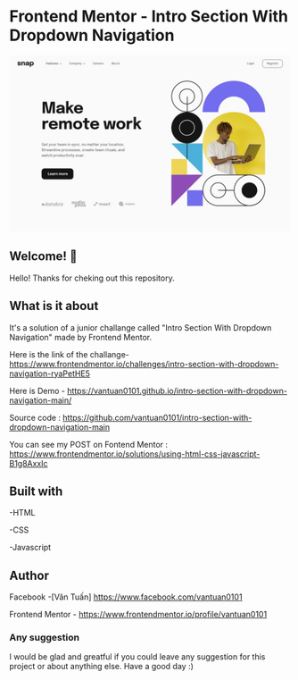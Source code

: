 # Frontend Mentor - Intro Section With Dropdown Navigation

![Design preview for intro section with dropdown navigation](./design/desktop-design.jpg)

## Welcome! 👋

Hello! Thanks for cheking out this repository.

## What is it about

It's a solution of a junior challange called "Intro Section With Dropdown Navigation" made by Frontend Mentor.

Here is the link of the challange-
https://www.frontendmentor.io/challenges/intro-section-with-dropdown-navigation-ryaPetHE5

Here is Demo -
https://vantuan0101.github.io/intro-section-with-dropdown-navigation-main/

Source code : https://github.com/vantuan0101/intro-section-with-dropdown-navigation-main

You can see my POST on Fontend Mentor : https://www.frontendmentor.io/solutions/using-html-css-javascript-B1g8AxxIc

## Built with

-HTML

-CSS 

-Javascript

## Author

Facebook -[Văn Tuấn] https://www.facebook.com/vantuan0101

Frontend Mentor - https://www.frontendmentor.io/profile/vantuan0101

### Any suggestion

I would be glad and greatful if you could leave any suggestion for this project or about anything else. Have a good day :)
